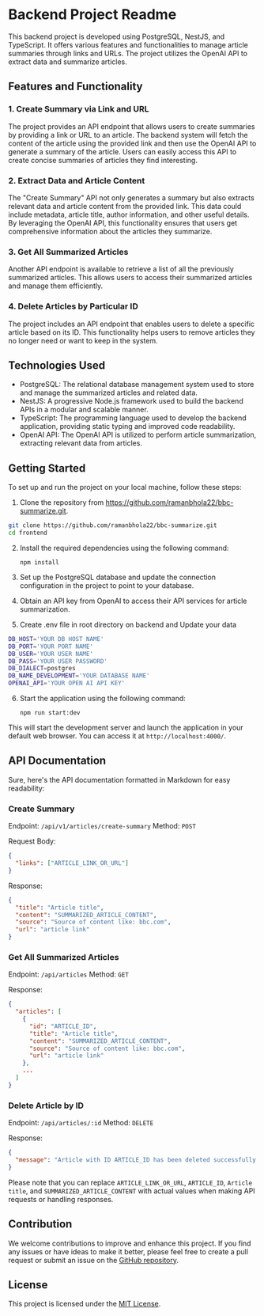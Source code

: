 # Backend Project Readme

This backend project is developed using PostgreSQL, NestJS, and TypeScript. It offers various features and functionalities to manage article summaries through links and URLs. The project utilizes the OpenAI API to extract data and summarize articles.

## Features and Functionality

### 1. Create Summary via Link and URL

The project provides an API endpoint that allows users to create summaries by providing a link or URL to an article. The backend system will fetch the content of the article using the provided link and then use the OpenAI API to generate a summary of the article. Users can easily access this API to create concise summaries of articles they find interesting.

### 2. Extract Data and Article Content

The "Create Summary" API not only generates a summary but also extracts relevant data and article content from the provided link. This data could include metadata, article title, author information, and other useful details. By leveraging the OpenAI API, this functionality ensures that users get comprehensive information about the articles they summarize.

### 3. Get All Summarized Articles

Another API endpoint is available to retrieve a list of all the previously summarized articles. This allows users to access their summarized articles and manage them efficiently.

### 4. Delete Articles by Particular ID

The project includes an API endpoint that enables users to delete a specific article based on its ID. This functionality helps users to remove articles they no longer need or want to keep in the system.

## Technologies Used

- PostgreSQL: The relational database management system used to store and manage the summarized articles and related data.
- NestJS: A progressive Node.js framework used to build the backend APIs in a modular and scalable manner.
- TypeScript: The programming language used to develop the backend application, providing static typing and improved code readability.
- OpenAI API: The OpenAI API is utilized to perform article summarization, extracting relevant data from articles.

## Getting Started

To set up and run the project on your local machine, follow these steps:

1. Clone the repository from https://github.com/ramanbhola22/bbc-summarize.git.

```bash
git clone https://github.com/ramanbhola22/bbc-summarize.git
cd frontend
```

2. Install the required dependencies using the following command:

   ```
   npm install
   ```

3. Set up the PostgreSQL database and update the connection configuration in the project to point to your database.

4. Obtain an API key from OpenAI to access their API services for article summarization.

5. Create .env file in root directory on backend and Update your data

```bash
DB_HOST='YOUR DB HOST NAME'
DB_PORT='YOUR PORT NAME'
DB_USER='YOUR USER NAME'
DB_PASS='YOUR USER PASSWORD'
DB_DIALECT=postgres
DB_NAME_DEVELOPMENT='YOUR DATABASE NAME'
OPENAI_API='YOUR OPEN AI API KEY'

```

6. Start the application using the following command:

   ```
   npm run start:dev
   ```

This will start the development server and launch the application in your default web browser. You can access it at `http://localhost:4000/`.

## API Documentation

Sure, here's the API documentation formatted in Markdown for easy readability:

### Create Summary

Endpoint: `/api/v1/articles/create-summary`
Method: `POST`

Request Body:

```json
{
  "links": ["ARTICLE_LINK_OR_URL"]
}
```

Response:

```json
{
  "title": "Article title",
  "content": "SUMMARIZED_ARTICLE_CONTENT",
  "source": "Source of content like: bbc.com",
  "url": "article link"
}
```

### Get All Summarized Articles

Endpoint: `/api/articles`
Method: `GET`

Response:

```json
{
  "articles": [
    {
      "id": "ARTICLE_ID",
      "title": "Article title",
      "content": "SUMMARIZED_ARTICLE_CONTENT",
      "source": "Source of content like: bbc.com",
      "url": "article link"
    },
    ...
  ]
}
```

### Delete Article by ID

Endpoint: `/api/articles/:id`
Method: `DELETE`

Response:

```json
{
  "message": "Article with ID ARTICLE_ID has been deleted successfully."
}
```

Please note that you can replace `ARTICLE_LINK_OR_URL`, `ARTICLE_ID`, `Article title`, and `SUMMARIZED_ARTICLE_CONTENT` with actual values when making API requests or handling responses.

## Contribution

We welcome contributions to improve and enhance this project. If you find any issues or have ideas to make it better, please feel free to create a pull request or submit an issue on the [GitHub repository](https://github.com/ramanbhola22/bbc-summarize.git).

## License

This project is licensed under the [MIT License](LICENSE).
